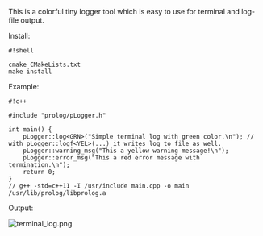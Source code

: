 This is a colorful tiny logger tool which is easy to use for terminal and log-file output.

Install:

```
#!shell

cmake CMakeLists.txt
make install
```

Example:

```
#!c++

#include "prolog/pLogger.h"

int main() {
	pLogger::log<GRN>("Simple terminal log with green color.\n"); // with pLogger::logf<YEL>(...) it writes log to file as well.
	pLogger::warning_msg("This a yellow warning message!\n");
	pLogger::error_msg("This a red error message with termination.\n");
	return 0;
}
// g++ -std=c++11 -I /usr/include main.cpp -o main /usr/lib/prolog/libprolog.a
```

Output:

![terminal_log.png](https://bitbucket.org/repo/bEXdEz/images/4196771629-terminal_log.png)
